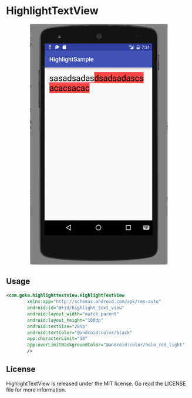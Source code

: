# HighlightTextView


<p align="center">
  <img src="https://github.com/gotokatsuya/HighlightTextView/blob/master/doc/sc.png" width=375>
</p>


## Usage
```xml
<com.goka.highlighttextview.HighlightTextView
        xmlns:app="http://schemas.android.com/apk/res-auto"
        android:id="@+id/highlight_text_view"
        android:layout_width="match_parent"
        android:layout_height="100dp"
        android:textSize="28sp"
        android:textColor="@android:color/black"
        app:characterLimit="10"
        app:overLimitBackgroundColor="@android:color/holo_red_light"
        />
```

## License
HighlightTextView is released under the MIT license. Go read the LICENSE file for more information.
